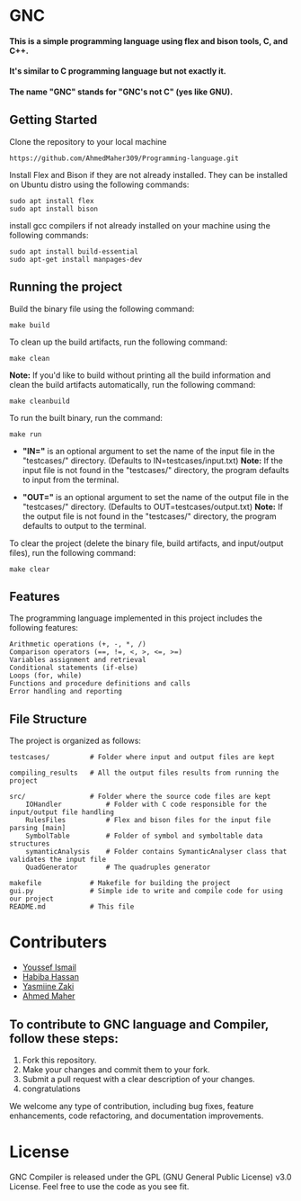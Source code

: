 # GNC

#### This is a simple programming language using flex and bison tools, C, and C++.
#### It's similar to C programming language but not exactly it.
#### The name "GNC" stands for "GNC's not C" (yes like GNU).

## Getting Started

Clone the repository to your local machine

    https://github.com/AhmedMaher309/Programming-language.git


Install Flex and Bison if they are not already installed. They can be installed on Ubuntu distro using the following commands:
    
    sudo apt install flex
    sudo apt install bison

install gcc compilers if not already installed on your machine using the following commands:
    
    sudo apt install build-essential
    sudo apt-get install manpages-dev

## Running the project

Build the binary file using the following command:

    make build

To clean up the build artifacts, run the following command:
    
    make clean

**Note:** If you'd like to build without printing all the build information and clean the build artifacts automatically, run the following command:

    make cleanbuild

To run the built binary, run the command:

    make run

* **"IN="** is an optional argument to set the name of the input file in the "testcases/" directory. (Defaults to IN=testcases/input.txt)
**Note:** If the input file is not found in the "testcases/" directory, the program defaults to input from the terminal.

* **"OUT="** is an optional argument to set the name of the output file in the "testcases/" directory. (Defaults to OUT=testcases/output.txt)
**Note:** If the output file is not found in the "testcases/" directory, the program defaults to output to the terminal.

To clear the project (delete the binary file, build artifacts, and input/output files), run the following command:

    make clear


## Features

The programming language implemented in this project includes the following features:

    Arithmetic operations (+, -, *, /)
    Comparison operators (==, !=, <, >, <=, >=)
    Variables assignment and retrieval
    Conditional statements (if-else)
    Loops (for, while)
    Functions and procedure definitions and calls
    Error handling and reporting


## File Structure

The project is organized as follows:

    testcases/          # Folder where input and output files are kept
    
    compiling_results   # All the output files results from running the project 
    
    src/                # Folder where the source code files are kept
        IOHandler           # Folder with C code responsible for the input/output file handling
        RulesFiles          # Flex and bison files for the input file parsing [main]
        SymbolTable         # Folder of symbol and symboltable data structures
        symanticAnalysis    # Folder contains SymanticAnalyser class that validates the input file
        QuadGenerator       # The quadruples generator

    makefile            # Makefile for building the project
    gui.py              # Simple ide to write and compile code for using our project 
    README.md           # This file


# Contributers

- [Youssef Ismail](https://github.com/YoussefIsmail1337)
- [Habiba Hassan](https://github.com/HabibaHassan02)
- [Yasmiine Zaki](https://github.com/yasmiinezaki)
- [Ahmed Maher](https://github.com/AhmedMaher309)


## To contribute to GNC language and Compiler, follow these steps:

1. Fork this repository.
2. Make your changes and commit them to your fork.
3. Submit a pull request with a clear description of your changes.
4. congratulations

We welcome any type of contribution, including bug fixes, feature enhancements, code refactoring, and documentation improvements.

# License

GNC Compiler is released under the GPL (GNU General Public License) v3.0 License. Feel free to use the code as you see fit.
